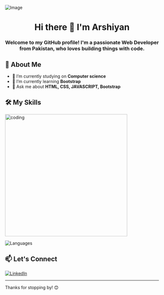 ![Image](https://github.com/user-attachments/assets/656c0011-bf26-4169-b9cc-198fabff2d14)

# <h1 align="center">Hi there 👋 I'm Arshiyan</h1>

<h3 align="center">Welcome to my GitHub profile! I'm a passionate Web Developer from Pakistan,  who loves building things with code.</h3>

## 🚀 About Me

- 🔭 I’m currently studying on **Computer science**
- 🌱 I’m currently learning **Bootstrap**
- 💬 Ask me about **HTML, CSS, JAVASCRIPT, Bootstrap**


## 🛠️ My Skills

<img align="center" alt="coding" width="400" src="https://cdn.dribbble.com/users/330915/screenshots/3587000/10_coding_dribbble.gif"> 

![Languages](https://skillicons.dev/icons?i=html,css,js,bootstrap,git)



## 📫 Let's Connect

[![LinkedIn](https://img.shields.io/badge/LinkedIn-Connect-blue?style=flat-square&logo=linkedin)](https://www.linkedin.com/in/muhammad-arshiyan-9866b5321/?utm_source=share&utm_campaign=share_via&utm_content=profile&utm_medium=android_app)


---

Thanks for stopping by! 😊
